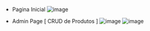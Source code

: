 - Pagina Inicial
  ![image](https://github.com/samuelvictorol/api-pixshop/assets/95868897/5b60762d-285a-478c-b0a0-c914059aab7c)

- Admin Page [ CRUD de Produtos ]
![image](https://github.com/samuelvictorol/api-pixshop/assets/95868897/19a6d5ef-15ea-4682-8c00-32f0a6cb2a8b)
![image](https://github.com/samuelvictorol/api-pixshop/assets/95868897/4f019582-57a9-4aa1-8742-0b3a2a6986bd)
